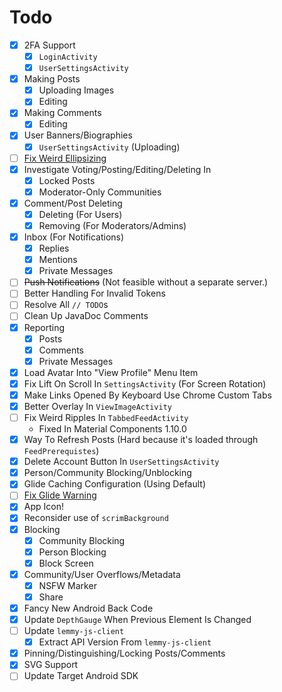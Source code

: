 # Todo
- [x] 2FA Support
  - [x] `LoginActivity`
  - [x] `UserSettingsActivity`
- [x] Making Posts
  - [x] Uploading Images
  - [x] Editing
- [x] Making Comments
  - [x] Editing
- [x] User Banners/Biographies
  - [x] `UserSettingsActivity` (Uploading)
- [ ] [Fix Weird Ellipsizing](https://stackoverflow.com/q/76941977/16198887)
- [x] Investigate Voting/Posting/Editing/Deleting In
  - [x] Locked Posts
  - [x] Moderator-Only Communities
- [x] Comment/Post Deleting
  - [x] Deleting (For Users)
  - [x] Removing (For Moderators/Admins)
- [x] Inbox (For Notifications)
  - [x] Replies
  - [x] Mentions
  - [x] Private Messages
- [ ] ~~Push Notifications~~ (Not feasible without a separate server.)
- [ ] Better Handling For Invalid Tokens
- [ ] Resolve All `// TODO`s
- [ ] Clean Up JavaDoc Comments
- [x] Reporting
  - [x] Posts
  - [x] Comments
  - [x] Private Messages
- [x] Load Avatar Into "View Profile" Menu Item
- [x] Fix Lift On Scroll In `SettingsActivity` (For Screen Rotation)
- [x] Make Links Opened By Keyboard Use Chrome Custom Tabs
- [x] Better Overlay In `ViewImageActivity`
- [ ] Fix Weird Ripples In `TabbedFeedActivity`
  - Fixed In Material Components 1.10.0
- [x] Way To Refresh Posts (Hard because it's loaded through `FeedPrerequistes`)
- [x] Delete Account Button In `UserSettingsActivity`
- [x] Person/Community Blocking/Unblocking
- [x] Glide Caching Configuration (Using Default)
- [ ] [Fix Glide Warning](https://github.com/bumptech/glide/issues/5231)
- [x] App Icon!
- [x] Reconsider use of `scrimBackground`
- [x] Blocking
  - [x] Community Blocking
  - [x] Person Blocking
  - [x] Block Screen
- [x] Community/User Overflows/Metadata
  - [x] NSFW Marker
  - [x] Share
- [x] Fancy New Android Back Code
- [x] Update `DepthGauge` When Previous Element Is Changed
- [ ] Update `lemmy-js-client`
  - [x] Extract API Version From `lemmy-js-client`
- [x] Pinning/Distinguishing/Locking Posts/Comments
- [x] SVG Support
- [ ] Update Target Android SDK